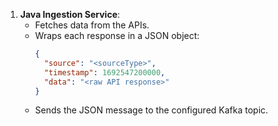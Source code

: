 1. **Java Ingestion Service**:
   - Fetches data from the APIs.
   - Wraps each response in a JSON object:
     ```json
     {
       "source": "<sourceType>",
       "timestamp": 1692547200000,
       "data": "<raw API response>"
     }
     ```
   - Sends the JSON message to the configured Kafka topic.
